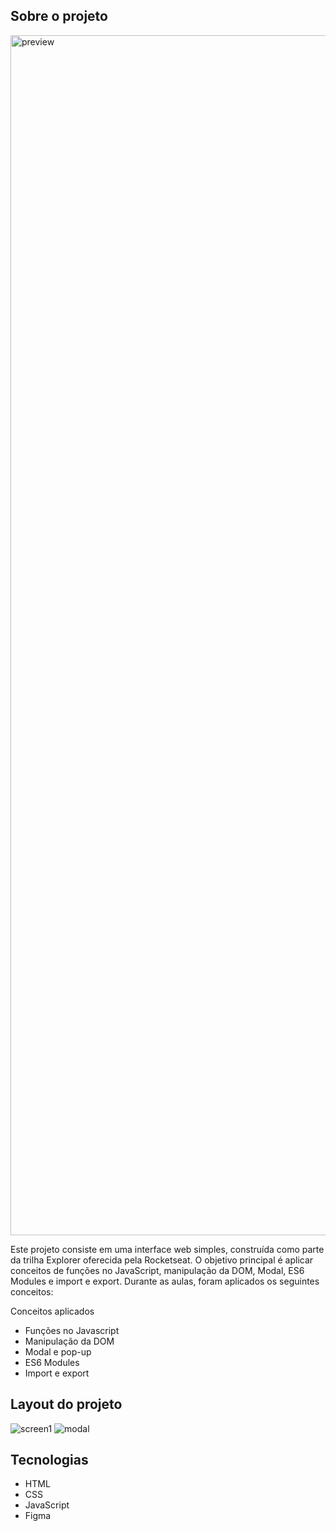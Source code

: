 ## Sobre o projeto
<img width="1920" alt="preview" src="https://github.com/marlonfrnds/calculadora-imc/assets/115473116/72e30808-609e-4910-b9d7-e0864efaa8ca">


Este projeto consiste em uma interface web simples, construída como parte da trilha Explorer oferecida pela Rocketseat.
O objetivo principal é aplicar conceitos de funções no JavaScript, manipulação da DOM, Modal, ES6 Modules e import e export. Durante as aulas, foram aplicados os seguintes conceitos:


Conceitos aplicados
* Funções no Javascript
* Manipulação da DOM
* Modal e pop-up 
* ES6 Modules
* Import e export

## Layout do projeto
![screen1](https://github.com/marlonfrnds/calculadora-imc/assets/115473116/1ec05105-fe8b-4eef-afd4-fc0ed259c086)
![modal](https://github.com/marlonfrnds/calculadora-imc/assets/115473116/4f8741e3-5812-4d3a-b5e4-0604a4c6b39e)

## Tecnologias
- HTML
- CSS
- JavaScript
- Figma
